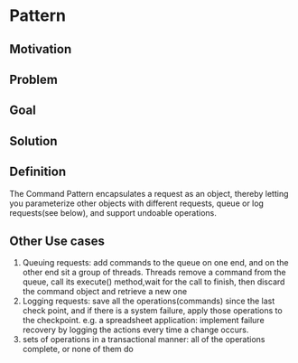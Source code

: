 # Pattern

## Motivation

## Problem

## Goal

## Solution

## Definition
The Command Pattern encapsulates a request as an object, thereby letting you parameterize other objects with different requests, queue or log requests(see below), and support undoable operations.

## Other Use cases
1. Queuing requests: add commands to the queue on one end, and on the other end sit a group of threads. Threads remove a command from the queue, call its execute() method,wait for the call to finish, then discard the command object and retrieve a new one
2. Logging requests: save all the operations(commands) since the last check point, and if there is a system failure, apply those operations to the checkpoint. e.g. a spreadsheet application: implement failure recovery by logging the actions every time a change occurs. 
3. sets of operations in a transactional manner: all of the operations complete, or none of them do